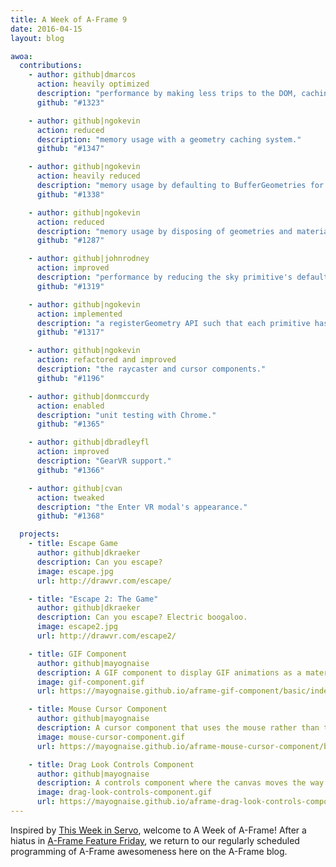 ```yaml
---
title: A Week of A-Frame 9
date: 2016-04-15
layout: blog

awoa:
  contributions:
    - author: github|dmarcos
      action: heavily optimized
      description: "performance by making less trips to the DOM, caching parsed component data, and only flushing stringified component data to DOM on developer demand."
      github: "#1323"

    - author: github|ngokevin
      action: reduced
      description: "memory usage with a geometry caching system."
      github: "#1347"

    - author: github|ngokevin
      action: heavily reduced
      description: "memory usage by defaulting to BufferGeometries for the geometry component."
      github: "#1338"

    - author: github|ngokevin
      action: reduced
      description: "memory usage by disposing of geometries and materials when no longer in use."
      github: "#1287"

    - author: github|johnrodney
      action: improved
      description: "performance by reducing the sky primitive's default radius and segments."
      github: "#1319"

    - author: github|ngokevin
      action: implemented
      description: "a registerGeometry API such that each primitive has its own schema."
      github: "#1317"

    - author: github|ngokevin
      action: refactored and improved
      description: "the raycaster and cursor components."
      github: "#1196"

    - author: github|donmccurdy
      action: enabled
      description: "unit testing with Chrome."
      github: "#1365"

    - author: github|dbradleyfl
      action: improved
      description: "GearVR support."
      github: "#1366"

    - author: github|cvan
      action: tweaked
      description: "the Enter VR modal's appearance."
      github: "#1368"

  projects:
    - title: Escape Game
      author: github|dkraeker
      description: Can you escape?
      image: escape.jpg
      url: http://drawvr.com/escape/

    - title: "Escape 2: The Game"
      author: github|dkraeker
      description: Can you escape? Electric boogaloo.
      image: escape2.jpg
      url: http://drawvr.com/escape2/

    - title: GIF Component
      author: github|mayognaise
      description: A GIF component to display GIF animations as a material. If only there were a component to resolve whether GIF is pronounced with a hard-G or a soft-G.
      image: gif-component.gif
      url: https://mayognaise.github.io/aframe-gif-component/basic/index.html

    - title: Mouse Cursor Component
      author: github|mayognaise
      description: A cursor component that uses the mouse rather than the Cardboard-style cursor that ships with A-Frame.
      image: mouse-cursor-component.gif
      url: https://mayognaise.github.io/aframe-mouse-cursor-component/basic/index.html

    - title: Drag Look Controls Component
      author: github|mayognaise
      description: A controls component where the canvas moves the way you drag, and the cursor changes to grab-style.
      image: drag-look-controls-component.gif
      url: https://mayognaise.github.io/aframe-drag-look-controls-component/basic/index.html
---
```


Inspired by [This Week in Servo](https://blog.servo.org/), welcome to A Week of A-Frame! After a hiatus in [A-Frame Feature Friday](https://aframevr.tumblr.com/), we return to our regularly scheduled programming of A-Frame awesomeness here on the A-Frame blog.
